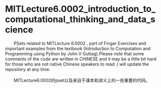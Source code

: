 # MITLecture6.0002_introduction_to_computational_thinking_and_data_science
&emsp;&emsp;PSets related to MITLecture 6.0002 , part of Finger Exercises and important examples from the textbook 
(Introduction to Computation and Programming using Python by John V Guttag).Please note that some comments of the code are written in CHINESE 
and it may be a little bit hard for those who are not native Chinese speakers to read .I will update the repository at any time.
<br>
<br>
&emsp;&emsp;MITLecture6.0002的pset以及来自于课本和讲义上的一些重要的代码。
